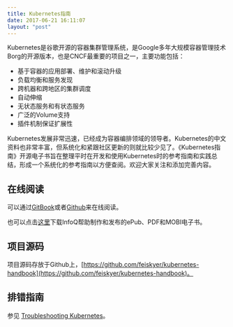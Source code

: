 ```yaml
---
title: Kubernetes指南
date: 2017-06-21 16:11:07
layout: "post"
---
```


Kubernetes是谷歌开源的容器集群管理系统，是Google多年大规模容器管理技术Borg的开源版本，也是CNCF最重要的项目之一，主要功能包括：

- 基于容器的应用部署、维护和滚动升级
- 负载均衡和服务发现
- 跨机器和跨地区的集群调度
- 自动伸缩
- 无状态服务和有状态服务
- 广泛的Volume支持
- 插件机制保证扩展性

Kubernetes发展非常迅速，已经成为容器编排领域的领导者。Kubernetes的中文资料也非常丰富，但系统化和紧跟社区更新的则就比较少见了。《Kubernetes指南》开源电子书旨在整理平时在开发和使用Kubernetes时的参考指南和实践总结，形成一个系统化的参考指南以方便查阅。欢迎大家关注和添加完善内容。

## 在线阅读

可以通过[GitBook](https://feisky.gitbooks.io/kubernetes)或者[Github](https://github.com/feiskyer/kubernetes-handbook/blob/master/SUMMARY.md)来在线阅读。

也可以点击[这里](http://www.infoq.com/cn/minibooks/Kubernetes-handbook)下载InfoQ帮助制作和发布的ePub、PDF和MOBI电子书。

## 项目源码

项目源码存放于Github上，[https://github.com/feiskyer/kubernetes-handbook](https://github.com/feiskyer/kubernetes-handbook)。

## 排错指南

参见 [Troubleshooting Kubernetes](troubleshooting/)。
